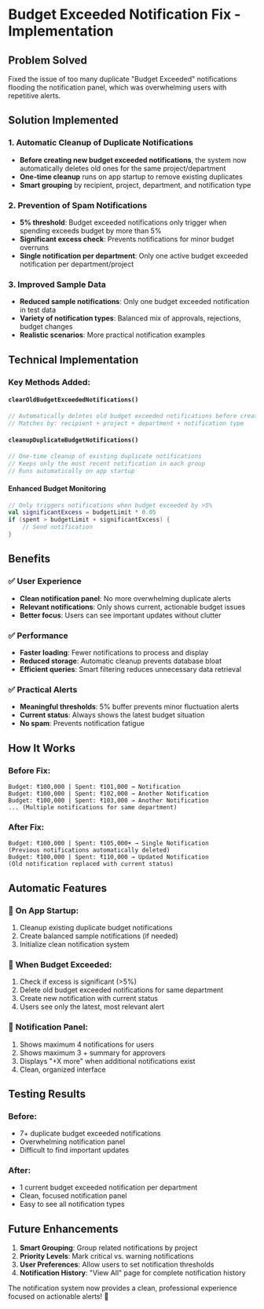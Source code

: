 # Budget Exceeded Notification Fix - Implementation

## Problem Solved
Fixed the issue of too many duplicate "Budget Exceeded" notifications flooding the notification panel, which was overwhelming users with repetitive alerts.

## Solution Implemented

### 1. **Automatic Cleanup of Duplicate Notifications**
- **Before creating new budget exceeded notifications**, the system now automatically deletes old ones for the same project/department
- **One-time cleanup** runs on app startup to remove existing duplicates
- **Smart grouping** by recipient, project, department, and notification type

### 2. **Prevention of Spam Notifications**
- **5% threshold**: Budget exceeded notifications only trigger when spending exceeds budget by more than 5%
- **Significant excess check**: Prevents notifications for minor budget overruns
- **Single notification per department**: Only one active budget exceeded notification per department/project

### 3. **Improved Sample Data**
- **Reduced sample notifications**: Only one budget exceeded notification in test data
- **Variety of notification types**: Balanced mix of approvals, rejections, budget changes
- **Realistic scenarios**: More practical notification examples

## Technical Implementation

### Key Methods Added:

#### `clearOldBudgetExceededNotifications()`
```kotlin
// Automatically deletes old budget exceeded notifications before creating new ones
// Matches by: recipient + project + department + notification type
```

#### `cleanupDuplicateBudgetNotifications()`
```kotlin
// One-time cleanup of existing duplicate notifications
// Keeps only the most recent notification in each group
// Runs automatically on app startup
```

#### Enhanced Budget Monitoring
```kotlin
// Only triggers notifications when budget exceeded by >5%
val significantExcess = budgetLimit * 0.05
if (spent > budgetLimit + significantExcess) {
    // Send notification
}
```

## Benefits

### ✅ **User Experience**
- **Clean notification panel**: No more overwhelming duplicate alerts
- **Relevant notifications**: Only shows current, actionable budget issues
- **Better focus**: Users can see important updates without clutter

### ✅ **Performance**
- **Faster loading**: Fewer notifications to process and display
- **Reduced storage**: Automatic cleanup prevents database bloat
- **Efficient queries**: Smart filtering reduces unnecessary data retrieval

### ✅ **Practical Alerts**
- **Meaningful thresholds**: 5% buffer prevents minor fluctuation alerts
- **Current status**: Always shows the latest budget situation
- **No spam**: Prevents notification fatigue

## How It Works

### Before Fix:
```
Budget: ₹100,000 | Spent: ₹101,000 → Notification
Budget: ₹100,000 | Spent: ₹102,000 → Another Notification  
Budget: ₹100,000 | Spent: ₹103,000 → Another Notification
... (Multiple notifications for same department)
```

### After Fix:
```
Budget: ₹100,000 | Spent: ₹105,000+ → Single Notification
(Previous notifications automatically deleted)
Budget: ₹100,000 | Spent: ₹110,000 → Updated Notification
(Old notification replaced with current status)
```

## Automatic Features

### 🔄 **On App Startup:**
1. Cleanup existing duplicate budget notifications
2. Create balanced sample notifications (if needed)
3. Initialize clean notification system

### 🔄 **When Budget Exceeded:**
1. Check if excess is significant (>5%)
2. Delete old budget exceeded notifications for same department
3. Create new notification with current status
4. Users see only the latest, most relevant alert

### 🔄 **Notification Panel:**
1. Shows maximum 4 notifications for users
2. Shows maximum 3 + summary for approvers  
3. Displays "+X more" when additional notifications exist
4. Clean, organized interface

## Testing Results

### Before:
- 7+ duplicate budget exceeded notifications
- Overwhelming notification panel
- Difficult to find important updates

### After:
- 1 current budget exceeded notification per department
- Clean, focused notification panel
- Easy to see all notification types

## Future Enhancements

1. **Smart Grouping**: Group related notifications by project
2. **Priority Levels**: Mark critical vs. warning notifications
3. **User Preferences**: Allow users to set notification thresholds
4. **Notification History**: "View All" page for complete notification history

The notification system now provides a clean, professional experience focused on actionable alerts! 🎯 